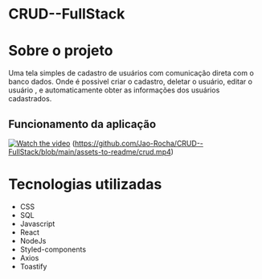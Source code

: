 # CRUD--FullStack

# Sobre o projeto

Uma tela simples de cadastro de usuários com comunicação direta com o banco dados. Onde é possivel criar o cadastro, deletar o usuário, editar o usuário , e automaticamente obter as informações dos usuários cadastrados.

## Funcionamento da aplicação 

[![Watch the video]()](https://youtu.be/9Ao10Gl1Vgc)
(https://github.com/Jao-Rocha/CRUD--FullStack/blob/main/assets-to-readme/crud.mp4)


# Tecnologias utilizadas

- CSS
- SQL
- Javascript
- React
- NodeJs
- Styled-components
- Axios
- Toastify


